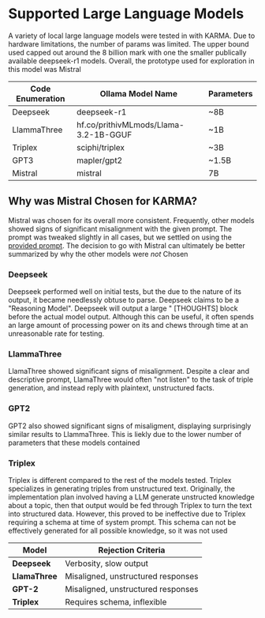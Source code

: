 # Supported Large Language Models
A variety of local large language models were tested in with KARMA.
Due to hardware limitations, the number of params was limited. The upper bound used capped out around the 8 billion mark with one the smaller publically available deepseek-r1 models. Overall, the prototype used for exploration in this model was Mistral


| Code Enumeration    | Ollama Model Name                      | Parameters |
|--------------------|-----------------------------------------|------------|
| Deepseek           | deepseek-r1                             | ~8B        |
| LlammaThree        | hf.co/prithivMLmods/Llama-3.2-1B-GGUF   | ~1B        |
| Triplex            | sciphi/triplex                          |~3B         |
| GPT3               | mapler/gpt2                             | ~1.5B      |
| Mistral            | mistral                                 | 7B         |

## Why was Mistral Chosen for KARMA?

Mistral was chosen for its overall more consistent. Frequently, other models showed signs of significant misalignment with the given prompt. The prompt was tweaked slightly in all cases, but we settled on using the [provided prompt](./PromptingMethodology.md). The decision to go with Mistral can ultimately be better summarized by why the other models were *not* Chosen

### Deepseek
Deepseek performed well on initial tests, but the due to the nature of its output, it became needlessly obtuse to parse. Deepseek claims to be a "Reasoning Model". Deepseek will output a large "<think> [THOUGHTS] </think> block before the actual model output. Although this can be useful, it often spends an large amount of processing power on its <think></think> and chews through time at an unreasonable rate for testing.

### LlammaThree
LlamaThree showed significant signs of misalignment. Despite a clear and descriptive prompt, LlamaThree would often "not listen" to the task of triple generation, and instead reply with plaintext, unstructured facts.

### GPT2
GPT2 also showed significant signs of misaligment, displaying surprisingly similar results to LlammaThree. This is liekly due to the lower number of parameters that these models contained

### Triplex
Triplex is different compared to the rest of the models tested. Triplex specializes in generating triples from unstructured text. Originally, the implementation plan involved having a LLM generate unstructed knowledge about a topic, then that output would be fed through Triplex to turn the text into structured data. However, this proved to be ineffective due to Triplex requiring a schema at time of system prompt. This schema can not be effectively generated for all possible knowledge, so it was not used

| **Model**      | **Rejection Criteria**              |
|----------------|-------------------------------------|
| **Deepseek**   | Verbosity, slow output              |
| **LlamaThree** | Misaligned, unstructured responses  |
| **GPT-2**      | Misaligned, unstructured responses  |
| **Triplex**    | Requires schema, inflexible         |
